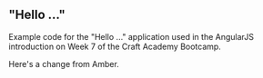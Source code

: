 ## "Hello ..."
Example code for the "Hello ..." application used in the AngularJS introduction on Week 7 of the Craft Academy Bootcamp.

Here's a change from Amber.
